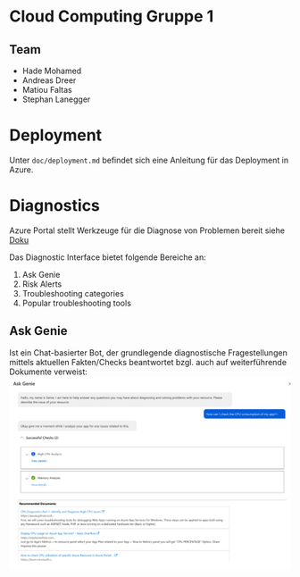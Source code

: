 # Cloud Computing Gruppe 1

## Team

- Hade Mohamed
- Andreas Dreer
- Matiou Faltas
- Stephan Lanegger

# Deployment

Unter `doc/deployment.md` befindet sich eine Anleitung für das Deployment in Azure.

# Diagnostics

Azure Portal stellt Werkzeuge für die Diagnose von Problemen bereit siehe [Doku](https://learn.microsoft.com/en-us/azure/app-service/overview-diagnostics)

Das Diagnostic Interface bietet folgende Bereiche an:

1. Ask Genie
2. Risk Alerts
3. Troubleshooting categories
4. Popular troubleshooting tools

## Ask Genie

Ist ein Chat-basierter Bot, der grundlegende diagnostische Fragestellungen mittels aktuellen Fakten/Checks beantwortet bzgl. auch auf weiterführende Dokumente verweist:
![alt ask-genie](./doc/images/diagnostics/ask-genie.png)
